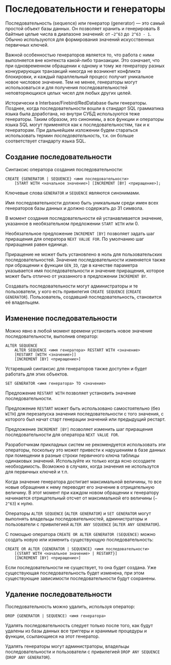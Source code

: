 # Последовательности и генераторы

Последовательность (sequence) или генератор (generator) — это самый простой объект базы данных. Он позволяет хранить и генерировать 8 байтные целые числа в диапазоне значений: от `−2^63` до` 2^63 - 1`. Обычно используются для формирования значений искусственных первичных ключей.

Важной особенностью генераторов является то, что работа с ними выполняется вне контекста какой-либо транзакции. Это означает, что при одновременном обращении к одному и тому же генератору разных конкурирующих транзакций никогда не возникнет конфликта блокировки, и каждый параллельный процесс получит уникальное новое числовое значение. Тем не менее, генераторы могут использоваться и для получения последовательностей неповторяющихся целых чисел для любых других целей.

Исторически в Interbase/Firebird/RedDatabase были генераторы. Позднее, когда последовательности вошли в стандарт SQL грамматика языка была доработана, но внутри СУБД используются теже генераторы. Таким образом, это синонимы, а все функции и операторы языка SQL могут применятся как к последовательностям, так и к генераторам. При дальнейшем изложении будем стараться использовать термин *последовательность*, т.к. он больше соответствует стандарту языка SQL.

## Создание последовательности

Синтаксис оператора создания последовательности:

	CREATE {GENERATOR | SEQUENCE} <имя последовательности>
		[START WITH <начальное значение>] [INCREMENT [BY] <приращение>];

Ключевые слова `GENERATOR` и `SEQUENCE` являются синонимами.

Имя последовательности должно быть уникальным среди имен всех генераторов базы данных и должно содержать до 31 символа.

В момент создания последовательности ей устанавливается значение, указанное в необязательном предложении `START WITH` или 0.

Необязательное предложение `INCREMENT [BY]` позволяет задать шаг приращения для оператора `NEXT VALUE FOR`. По умолчанию шаг приращения равен единице. 

Приращение не может быть установлено в ноль для пользовательских последовательностей. Значение последовательности изменяется также при обращении к функции `GEN_ID`, где в качестве параметра указывается имя последовательности и значение приращения, которое может быть отлично от указанного в предложении `INCREMENT BY`.

Создавать последовательности могут администраторы и те пользователи, у кого есть привилегия `CREATE SEQUENCE` (`CREATE GENERATOR`). Пользователь, создавший последовательность, становится её владельцем.

## Изменение последовательности

Можно явно в любой момент времени установить новое значение последовательности, выполнив оператор:

	ALTER SEQUENCE
		ALTER SEQUENCE <имя генератора> RESTART WITH <значение>
		[RESTART [WITH <значение>]]
		[INCREMENT [BY] <приращение>]
	
Устаревший синтаксис для генераторов также доступен и будет работать для этих объектов.
	
	SET GENERATOR <имя генератора> TO <значение>
	
Предложение `RESTART WITH` позволяет установить значение последовательности.

Предложение `RESTART` может быть использовано самостоятельно (без `WITH`) для перезапуска значения последовательности с того значения, с которого был начат старт генерации значений или предыдущий рестарт.

Предложение `INCREMENT [BY]` позволяет изменить шаг приращения последовательности для оператора `NEXT VALUE FOR`.

Разработчикам прикладных систем не рекомендуется использовать эти операторы, поскольку это может привести к нарушениям в базе данных при помещении в разные строки первичного ключа таблицы одинаковых значений. Используйте их только когда ясно осоздаете необходимость. Возможно в случаях, когда значения не использутся для первичных ключей и т.п.

Когда значение генератора достигает максимальной величины, то все новые обращения к нему переводят его значение в отрицательную величину. В этот момент при каждом новом обращении к генератору начинается отрицательный отсчет от максимальной его величины (`–2^63`) к нулю.

Операторы `ALTER SEQUENCE` (`ALTER GENERATOR`) и `SET GENERATOR` могут выполнять владельцы последовательностей, администраторы и пользователи с привилегией `ALTER ANY SEQUENCE` (`ALTER ANY GENERATOR`).

С помощью оператора `CREATE OR ALTER GENERATOR (SEQUENCE)` можно создать новую или изменить существующую последовательность:

	CREATE OR ALTER {GENERATOR | SEQUENCE} <имя последовательности>
		[{START WITH <начальное значение> | RESTART}]
		[INCREMENT [BY] <приращение>]

Если последовательности не существует, то она будет создана. Уже существующая последовательность будет изменена, при этом существующие зависимости последовательности будут сохранены.

## Удаление последовательности

Последовательность можно удалить, используя оператор:

	DROP {GENERATOR | SEQUENCE) <имя генератора>

Удалять последовательность следует только после того, как будут удалены из базы данных все триггеры и хранимые процедуры и функции, ссылающиеся на этот генератор.

Удалять генераторы могут администраторы, владельцы последовательности и пользователи с привилегией `DROP ANY SEQUENCE` (`DROP ANY GENERATOR`).

